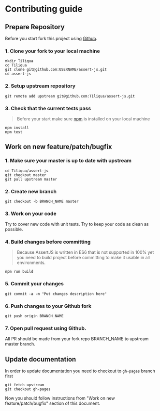 # Contributing guide

## Prepare Repository

Before you start fork this project using [Github](https://help.github.com/articles/fork-a-repo/).

### 1. Clone your fork to your local machine

```
mkdir Tiliqua
cd Tiliqua
git clone git@github.com:USERNAME/assert-js.git
cd assert-js
```

### 2. Setup upstream repository

```
git remote add upstream git@github.com:Tiliqua/assert-js.git
```

### 3. Check that the current tests pass

> Before your start make sure [npm](https://www.npmjs.com/) is installed on your local machine

```
npm install
npm test
```

## Work on new feature/patch/bugfix 

### 1. Make sure your master is up to date with upstream

```
cd Tiliqua/assert-js
git checkout master
git pull upstream master
```

### 2. Create new branch

```
git checkout -b BRANCH_NAME master
```

### 3. Work on your code

Try to cover new code with unit tests.
Try to keep your code as clean as possible. 

### 4. Build changes before committing

> Because AssertJS is written in ES6 that is not supported in 100% yet you need to build
> project before committing to make it usable in all environments.

```
npm run build
```

### 5. Commit your changes

```
git commit -a -m "Put changes description here"
```

### 6. Push changes to your Github fork

```
git push origin BRANCH_NAME
```

### 7. Open pull request using Github.

All PR should be made from your fork repo BRANCH_NAME to upstream master branch.

## Update documentation

In order to update documentation you need to checkout to ``gh-pages`` branch first

```
git fetch upstream
git checkout gh-pages
```

Now you should follow instructions from "Work on new feature/patch/bugfix" section of this document. 